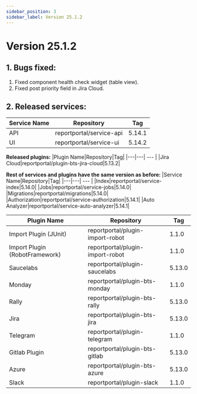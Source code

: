 ```yaml
---
sidebar_position: 3
sidebar_label: Version 25.1.2
---
```


# Version 25.1.2

## 1. Bugs fixed:
1. Fixed component health check widget (table view).
2. Fixed post priority field in Jira Cloud.

## 2. Released services:
|Service Name|Repository|Tag|
|---|---| --- |
|API|reportportal/service-api|5.14.1|
|UI|reportportal/service-ui|5.14.2|

**Released plugins:**
|Plugin Name|Repository|Tag|
|---|---| --- |
|Jira Cloud|reportportal/plugin-bts-jira-cloud|5.13.2|

**Rest of services and plugins have the same version as before:**
|Service Name|Repository|Tag|
|---|---| --- |
|Index|reportportal/service-index|5.14.0|
|Jobs|reportportal/service-jobs|5.14.0|
|Migrations|reportportal/migrations|5.14.0|
|Authorization|reportportal/service-authorization|5.14.1|
|Auto Analyzer|reportportal/service-auto-analyzer|5.14.1|

|Plugin Name|Repository|Tag|
|---|---| --- |
|Import Plugin (JUnit)|reportportal/plugin-import-robot|1.1.0|
|Import Plugin (RobotFramework)|reportportal/plugin-import-robot|1.1.0|
|Saucelabs|reportportal/plugin-saucelabs|5.13.0|
|Monday|reportportal/plugin-bts-monday|1.1.0|
|Rally|reportportal/plugin-bts-rally|5.13.0|
|Jira|reportportal/plugin-bts-jira|5.13.0|
|Telegram|reportportal/plugin-telegram|1.1.0|
|Gitlab Plugin|reportportal/plugin-bts-gitlab|5.13.0|
|Azure|reportportal/plugin-bts-azure|5.13.0|
|Slack|reportportal/plugin-slack|1.1.0|
